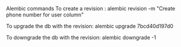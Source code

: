 Alembic commands
To create a revision :
alembic revision -m "Create phone number for user column"

To upgrade the db with the revision:
alembic upgrade 7bcd40d197d0

To downgrade the db with the revision:
alembic downgrade -1
